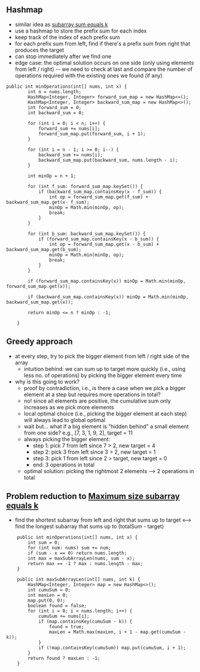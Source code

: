 ## Hashmap
- similar idea as [subarray sum equals k](https://github.com/Nature711/my-leetcode-notes/blob/master/0560-subarray-sum-equals-k/NOTES.md)
- use a hashmap to store the prefix sum for each index
- keep track of the index of each prefix sum
- for each prefix sum from left, find if there's a prefix sum from right that produces the target
- can stop immediately after we find one
- edge case: the optimal solution occurs on one side (only using elements from left / right) -- we need to check at last and compare the number of operations required with the existing ones we found (if any)

```
public int minOperations(int[] nums, int x) {
        int n = nums.length;
        HashMap<Integer, Integer> forward_sum_map = new HashMap<>();
        HashMap<Integer, Integer> backward_sum_map = new HashMap<>();
        int forward_sum = 0;
        int backward_sum = 0;
        
        for (int i = 0; i < n; i++) {
            forward_sum += nums[i];
            forward_sum_map.put(forward_sum, i + 1);
        }
        
        for (int i = n - 1; i >= 0; i--) {
            backward_sum += nums[i];
            backward_sum_map.put(backward_sum, nums.length - i);
        }
        
        int minOp = n + 1;
        
        for (int f_sum: forward_sum_map.keySet()) {
            if (backward_sum_map.containsKey(x - f_sum)) {
                int op = forward_sum_map.get(f_sum) + backward_sum_map.get(x- f_sum);
                minOp = Math.min(minOp, op);   
                break;
            } 
        }
        
        for (int b_sum: backward_sum_map.keySet()) {
            if (forward_sum_map.containsKey(x - b_sum)) {
                int op = forward_sum_map.get(x - b_sum) + backward_sum_map.get(b_sum);
                minOp = Math.min(minOp, op);  
                break;
            } 
        }
        
        if (forward_sum_map.containsKey(x)) minOp = Math.min(minOp, forward_sum_map.get(x));
        
        if (backward_sum_map.containsKey(x)) minOp = Math.min(minOp, backward_sum_map.get(x));
        
        return minOp <= n ? minOp : -1;
        
    }
 ```
 
 
 ## Greedy approach
 - at every step, try to pick the bigger element from left / right side of the array
   - intuition behind: we can sum up to target more quickly (i.e., using less no. of operations) by picking the bigger element every time
 - why is this going to work?
   - proof by contradiction, i.e., is there a case when we pick a bigger element at a step but requires more operations in total?
   - no! since all elements are positive, the cumulative sum only increases as we pick more elements 
   - local optimal choice (i.e., picking the bigger element at each step) will always lead to global optimal
   - wait but... what if a big element is "hidden behind" a small element from one side? 
 e.g., [7, 3, 1, 9, 2], target = 11
   - always picking the bigger element:
     - step 1: pick 7 from left since 7 > 2, new target = 4
     - step 2: pick 3 from left since 3 > 2, new target = 1
     - step 3: pick 1 from left since 2 > target, new target = 0 
     - end: 3 operations in total
   - optimal solution: picking the rightmost 2 elements --> 2 operations in total

 
 
 ## Problem reduction to [Maximum size subarray equals k](https://leetcode.com/problems/maximum-size-subarray-sum-equals-k/)
 
 - find the shortest subarray from left and right that sums up to target <--> find the longest subarray that sums up to (totalSum - target)

```
    public int minOperations(int[] nums, int x) {
        int sum = 0;
        for (int num: nums) sum += num;
        if (sum - x == 0) return nums.length;
        int max = maxSubArrayLen(nums, sum - x);
        return max == -1 ? max : nums.length - max;
    }
    
    public int maxSubArrayLen(int[] nums, int k) {
        HashMap<Integer, Integer> map = new HashMap<>();
        int cumuSum = 0;
        int maxLen = 0;
        map.put(0, 0);
        boolean found = false;
        for (int i = 0; i < nums.length; i++) {
            cumuSum += nums[i];
            if (map.containsKey(cumuSum - k)) {
                found = true;
                maxLen = Math.max(maxLen, i + 1 - map.get(cumuSum - k));
            }
            if (!map.containsKey(cumuSum)) map.put(cumuSum, i + 1);
        }
        return found ? maxLen : -1;
    }
```
